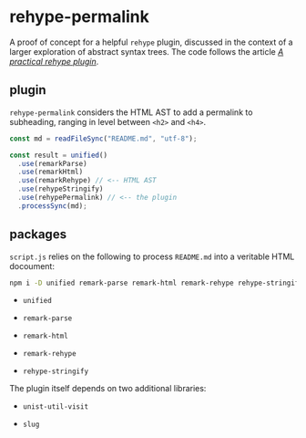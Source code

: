 # rehype-permalink

A proof of concept for a helpful `rehype` plugin, discussed in the context of a larger exploration of abstract syntax trees. The code follows the article [_A practical rehype plugin_](https://borntofrappe.netlify.app/a-practical-rehype-plugin).

## plugin

`rehype-permalink` considers the HTML AST to add a permalink to subheading, ranging in level between `<h2>` and `<h4>`.

```js
const md = readFileSync("README.md", "utf-8");

const result = unified()
  .use(remarkParse)
  .use(remarkHtml)
  .use(remarkRehype) // <-- HTML AST
  .use(rehypeStringify)
  .use(rehypePermalink) // <-- the plugin
  .processSync(md);
```

## packages

`script.js` relies on the following to process `README.md` into a veritable HTML docoument:

```bash
npm i -D unified remark-parse remark-html remark-rehype rehype-stringify unist-util-visit slug
```

- `unified`

- `remark-parse`

- `remark-html`

- `remark-rehype`

- `rehype-stringify`

The plugin itself depends on two additional libraries:

- `unist-util-visit`

- `slug`
